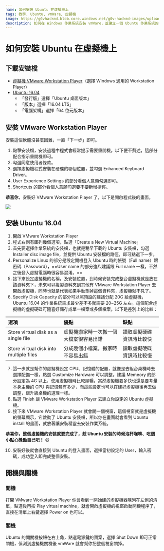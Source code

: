 ```yaml
---
name: 如何安裝 Ubuntu 在虛擬機上
tags: 教學, Ubuntu, vmWare, 虛擬機
image: https://g0vhackmd.blob.core.windows.net/g0v-hackmd-images/upload_423005858d9673472b97691b9fc3af1f
description: 如何在 Windows 作業系統安裝 vmWare，並建立一個 Ubuntu 作業系統的虛擬機。
---
```


# 如何安裝 Ubuntu 在虛擬機上

## 下載安裝檔

- [虛擬機 VMware Workstation Player](https://www.vmware.com/tw/products/workstation-player/workstation-player-evaluation.html)（選擇 Windows 適用的 Workstation Player）
- [Ubuntu 16.04](https://www.ubuntu-tw.org/modules/tinyd0/)
    - 「發行版」選擇「Ubuntu 桌面版本」
    - 「版本」選擇「16.04 LTS」
    - 「電腦架構」選擇「64 位元版本」

## 安裝 VMware Workstation Player

安裝這個軟體沒甚麼困難，一直「下一步」即可。

1. 點擊安裝檔，安裝過程中程式會經常提示需要重開機，以下便不贅述，這部分配合指示重開機即可。
2. 勾選同意使用者條款。
3. 選擇虛擬機程式安裝在硬碟的哪個位置，並勾選 Enhanced Keyboard Driver。
4. User Experience Settings 的部分看個人意願勾選即可。
5. Shortcuts 的部分看個人意願勾選要不要新增捷徑。

**恭喜你**，安裝好 VMware Workstation Player 了，以下是開啟程式後的畫面。

![](https://g0vhackmd.blob.core.windows.net/g0v-hackmd-images/upload_e8b59bf391a73061a0cad3d983d4e3c4)

## 安裝 Ubuntu 16.04

1. 開啟 VMware Workstation Player
2. 程式右側有圖列幾個選項，點選「Create a New Virtual Machine」
3. 首先要選擇作業系統的安裝檔，也就是稍早下載的 Ubuntu 安裝檔，勾選 Installer disc image file，並提供 Ubuntu 安裝檔的路徑，即可點選下一步。
4. Personalize Linux 的部分是設定開機登入 Ubuntu 時的帳號（Full name）跟密碼（Password），==User name 的部分強烈建議跟 Full name 一樣，不然之後登入虛擬電腦時很容易混淆。==
5. 接下來設定虛擬機的名稱，及安裝位置，到時候安裝完成整台虛擬機就是放在該資料夾下，未來可以複製資料夾到其他有 VMware Workstation Player 去開啟虛擬機，同時也就是代表如果手動刪掉這個資料夾，虛擬機就不見了。
6. Specify Disk Capacity 的部分可以照預設的建議分配 20G 給虛擬機，Ubuntu 16.04 的作業系統需求最少差不多就需要 20~25G 左右。這個配合虛擬機的虛擬硬碟可隨喜好儲存成單一檔案或多個檔案，以下是差別上的比較：

|選項|優點|缺點|
|:-|:-|:-|
|Store virtual disk as a single file|虛擬機搬家時一次搬一個大檔案很容易出錯|讀取虛擬硬碟資訊時比較快|
|Store virtual disk into multiple files|分成幾個小檔案，搬家時不容易出錯|讀取虛擬硬碟資訊時比較慢|

7. 這一步就是幫你的虛擬機設定 CPU、記憶體的配置，就像是去組台桌機時去選擇配備一樣，點選 Customize Hardware 可以調整，建議 Memeory 的部分設定為 4G 以上，使用虛擬機時比較順暢，當然虛擬機要多快也還是要考量本身主機的 CPU 與記憶體有多少，而這些設定也可以在建好虛擬機後再去做調整，跟升級桌機的道理一樣。
8. 點選 Finish 讓 VMware Workstation Player 去建立你設定的 Ubuntu 虛擬機。
9. 接下來 VMware Workstation Player 就會開一個視窗，這個視窗就是虛擬機的螢幕顯示，它啟動了 Ubuntu 安裝檔，所以你在畫面就會看到 Ubuntu install 的畫面，就放著讓安裝精靈去安裝作業系統。

**恭喜你，整個虛擬機的安裝就要完成了，趁 Ubuntu 安裝的時候泡杯咖啡、吃個小點心獎勵自己吧！** :smile: 

10. 安裝好後就會直接到 Ubuntu 的登入畫面，選擇當初設定的 User，輸入密碼，成功登入即完成整個安裝。

## 開機與關機

### 開機
打開 VMware Workstation Player 你會看到一開始建的虛擬機器陳列在左側的清單，點選後再按 Play virtual machine，就會開啟虛擬機的視窗啟動開機程序了，直接在清單上右鍵選擇 Power on 也可以。

### 關機
Ubuntu 的開關機按鈕在右上角，點選電源鍵的圖案，選擇 Shut Down 即可正常關機，偵測到虛擬機關機後 vmWare 就會幫你把整個視窗關掉。